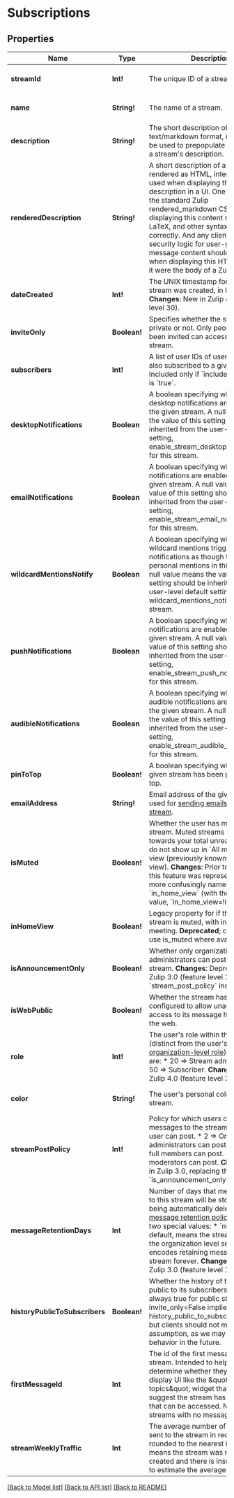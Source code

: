 # Subscriptions

## Properties
Name | Type | Description | Notes
------------ | ------------- | ------------- | -------------
**streamId** | **Int!** | The unique ID of a stream.  | [optional] [default to null]
**name** | **String!** | The name of a stream.  | [optional] [default to null]
**description** | **String!** | The short description of a stream in text/markdown format, intended to be used to prepopulate UI for editing a stream&#39;s description.  | [optional] [default to null]
**renderedDescription** | **String!** | A short description of a stream rendered as HTML, intended to be used when displaying the stream description in a UI.  One should use the standard Zulip rendered_markdown CSS when displaying this content so that emoji, LaTeX, and other syntax work correctly.  And any client-side security logic for user-generated message content should be applied when displaying this HTML as though it were the body of a Zulip message.  | [optional] [default to null]
**dateCreated** | **Int!** | The UNIX timestamp for when the stream was created, in UTC seconds.  **Changes**: New in Zulip 4.0 (feature level 30).  | [optional] [default to null]
**inviteOnly** | **Boolean!** | Specifies whether the stream is private or not. Only people who have been invited can access a private stream.  | [optional] [default to null]
**subscribers** | **Int!** | A list of user IDs of users who are also subscribed to a given stream. Included only if &#x60;include_subscribers&#x60; is &#x60;true&#x60;.  | [optional] [default to null]
**desktopNotifications** | **Boolean** | A boolean specifying whether desktop notifications are enabled for the given stream.  A null value means the value of this setting should be inherited from the user-level default setting, enable_stream_desktop_notifications, for this stream.  | [optional] [default to null]
**emailNotifications** | **Boolean** | A boolean specifying whether email notifications are enabled for the given stream.  A null value means the value of this setting should be inherited from the user-level default setting, enable_stream_email_notifications, for this stream.  | [optional] [default to null]
**wildcardMentionsNotify** | **Boolean** | A boolean specifying whether wildcard mentions trigger notifications as though they were personal mentions in this stream.  A null value means the value of this setting should be inherited from the user-level default setting, wildcard_mentions_notify, for this stream.  | [optional] [default to null]
**pushNotifications** | **Boolean** | A boolean specifying whether push notifications are enabled for the given stream.  A null value means the value of this setting should be inherited from the user-level default setting, enable_stream_push_notifications, for this stream.  | [optional] [default to null]
**audibleNotifications** | **Boolean** | A boolean specifying whether audible notifications are enabled for the given stream.  A null value means the value of this setting should be inherited from the user-level default setting, enable_stream_audible_notifications, for this stream.  | [optional] [default to null]
**pinToTop** | **Boolean!** | A boolean specifying whether the given stream has been pinned to the top.  | [optional] [default to null]
**emailAddress** | **String!** | Email address of the given stream, used for [sending emails to the stream](/help/message-a-stream-by-email).  | [optional] [default to null]
**isMuted** | **Boolean!** | Whether the user has muted the stream. Muted streams do not count towards your total unread count and do not show up in &#x60;All messages&#x60; view (previously known as &#x60;Home&#x60; view).  **Changes**: Prior to Zulip 2.1, this feature was represented by the more confusingly named &#x60;in_home_view&#x60; (with the opposite value, &#x60;in_home_view&#x3D;!is_muted&#x60;).  | [optional] [default to null]
**inHomeView** | **Boolean!** | Legacy property for if the given stream is muted, with inverted meeting.  **Deprecated**; clients should use is_muted where available.  | [optional] [default to null]
**isAnnouncementOnly** | **Boolean!** | Whether only organization administrators can post to the stream.  **Changes**: Deprecated in Zulip 3.0 (feature level 1), use &#x60;stream_post_policy&#x60; instead.  | [optional] [default to null]
**isWebPublic** | **Boolean!** | Whether the stream has been configured to allow unauthenticated access to its message history from the web.  | [optional] [default to null]
**role** | **Int!** | The user&#39;s role within the stream (distinct from the user&#39;s [organization-level role](/help/roles-and-permissions)). Valid values are:  * 20 &#x3D;&gt; Stream administrator. * 50 &#x3D;&gt; Subscriber.  **Changes**: New in Zulip 4.0 (feature level 31).  | [optional] [default to null]
**color** | **String!** | The user&#39;s personal color for the stream.  | [optional] [default to null]
**streamPostPolicy** | **Int!** | Policy for which users can post messages to the stream.  * 1 &#x3D;&gt; Any user can post. * 2 &#x3D;&gt; Only administrators can post. * 3 &#x3D;&gt; Only full members can post. * 4 &#x3D;&gt; Only moderators can post.  **Changes**: New in Zulip 3.0, replacing the previous &#x60;is_announcement_only&#x60; boolean.  | [optional] [default to null]
**messageRetentionDays** | **Int** | Number of days that messages sent to this stream will be stored before being automatically deleted by the [message retention policy](/help/message-retention-policy).  There are two special values:  * &#x60;null&#x60;, the default, means the stream will inherit the organization   level setting. * &#x60;-1&#x60; encodes retaining messages in this stream forever.  **Changes**: New in Zulip 3.0 (feature level 17).  | [optional] [default to null]
**historyPublicToSubscribers** | **Boolean!** | Whether the history of the stream is public to its subscribers.  Currently always true for public streams (i.e. invite_only&#x3D;False implies history_public_to_subscribers&#x3D;True), but clients should not make that assumption, as we may change that behavior in the future.  | [optional] [default to null]
**firstMessageId** | **Int** | The id of the first message in the stream.  Intended to help clients determine whether they need to display UI like the \&quot;more topics\&quot; widget that would suggest the stream has older history that can be accessed.  Null is used for streams with no message history.  | [optional] [default to null]
**streamWeeklyTraffic** | **Int** | The average number of messages sent to the stream in recent weeks, rounded to the nearest integer.  Null means the stream was recently created and there is insufficient data to estimate the average traffic.  | [optional] [default to null]

[[Back to Model list]](../README.md#documentation-for-models) [[Back to API list]](../README.md#documentation-for-api-endpoints) [[Back to README]](../README.md)



